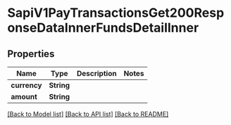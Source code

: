 # SapiV1PayTransactionsGet200ResponseDataInnerFundsDetailInner

## Properties

Name | Type | Description | Notes
------------ | ------------- | ------------- | -------------
**currency** | **String** |  | 
**amount** | **String** |  | 

[[Back to Model list]](../README.md#documentation-for-models) [[Back to API list]](../README.md#documentation-for-api-endpoints) [[Back to README]](../README.md)



